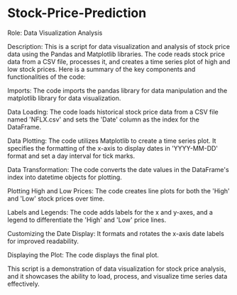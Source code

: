 # Stock-Price-Prediction

Role: Data Visualization Analysis

Description:
This is a script for data visualization and analysis of stock price data using the Pandas and Matplotlib libraries. The code reads stock price data from a CSV file, processes it, and creates a time series plot of high and low stock prices. Here is a summary of the key components and functionalities of the code:

Imports: The code imports the pandas library for data manipulation and the matplotlib library for data visualization.

Data Loading: The code loads historical stock price data from a CSV file named 'NFLX.csv' and sets the 'Date' column as the index for the DataFrame.

Data Plotting: The code utilizes Matplotlib to create a time series plot. It specifies the formatting of the x-axis to display dates in 'YYYY-MM-DD' format and set a day interval for tick marks.

Data Transformation: The code converts the date values in the DataFrame's index into datetime objects for plotting.

Plotting High and Low Prices: The code creates line plots for both the 'High' and 'Low' stock prices over time.

Labels and Legends: The code adds labels for the x and y-axes, and a legend to differentiate the 'High' and 'Low' price lines.

Customizing the Date Display: It formats and rotates the x-axis date labels for improved readability.

Displaying the Plot: The code displays the final plot.

This script is a demonstration of data visualization for stock price analysis, and it showcases the ability to load, process, and visualize time series data effectively. 
